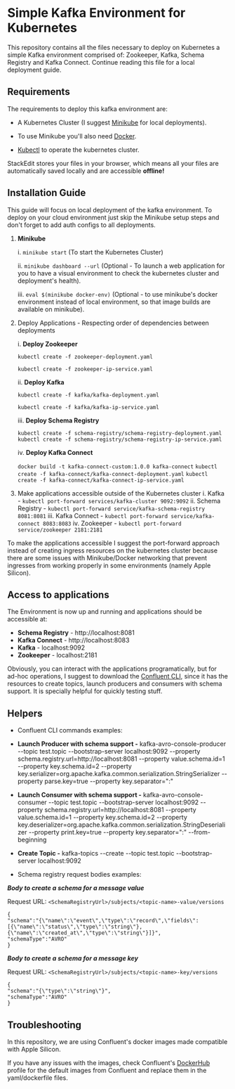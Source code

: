 
# Simple Kafka Environment for Kubernetes

This repository contains all the files necessary to deploy on Kubernetes a simple Kafka environment comprised of: Zookeeper, Kafka, Schema Registry and Kafka Connect. Continue reading this file for a local deployment guide.

## Requirements
The requirements to deploy this kafka environment are:

* A Kubernetes Cluster (I suggest [Minikube](https://minikube.sigs.k8s.io/docs/start/) for local deployments).

* To use Minikube you'll also need [Docker](https://docs.docker.com/get-docker/).

* [Kubectl](https://kubernetes.io/docs/tasks/tools/) to operate the kubernetes cluster.

StackEdit stores your files in your browser, which means all your files are automatically saved locally and are accessible **offline!**

## Installation Guide

This guide will focus on local deployment of the kafka environment. To deploy on your cloud environment just skip the Minikube setup steps and don't forget to add auth configs to all deployments.

  
1.  **Minikube**

	i. `minikube start` (To start the Kubernetes Cluster)

	ii. `minikube dashboard --url` (Optional - To launch a web application for you to have a visual environment to check the kubernetes cluster and deployment's health).

	iii. `eval $(minikube docker-env)` (Optional - to use minikube's docker environment instead of local environment, so that image builds are available on minikube).

  

2. Deploy Applications - Respecting order of dependencies between deployments

	i. **Deploy Zookeeper**

	`kubectl create -f zookeeper-deployment.yaml`

	`kubectl create -f zookeeper-ip-service.yaml`

	ii. **Deploy Kafka**

	`kubectl create -f kafka/kafka-deployment.yaml`

	`kubectl create -f kafka/kafka-ip-service.yaml`

	iii. **Deploy Schema Registry**

	`kubectl create -f schema-registry/schema-registry-deployment.yaml`
	`kubectl create -f schema-registry/schema-registry-ip-service.yaml`

	iv. **Deploy Kafka Connect**

	`docker build -t kafka-connect-custom:1.0.0 kafka-connect`
	`kubectl create -f kafka-connect/kafka-connect-deployment.yaml`
	`kubectl create -f kafka-connect/kafka-connect-ip-service.yaml`

  

3. Make applications accessible outside of the Kubernetes cluster
	i. Kafka - `kubectl port-forward services/kafka-cluster 9092:9092`
	ii. Schema Registry - `kubectl port-forward service/kafka-schema-registry 8081:8081`
	iii. Kafka Connect - `kubectl port-forward service/kafka-connect 8083:8083`
	iv. Zookeeper - `kubectl port-forward service/zookeeper 2181:2181`

  
To make the applications accessible I suggest the port-forward approach instead of creating ingress resources on the kubernetes cluster because there are some issues with Minikube/Docker networking that prevent ingresses from working properly in some environments (namely Apple Silicon).
  

## Access to applications

The Environment is now up and running and applications should be accessible at:

*  **Schema Registry** - http://localhost:8081
*  **Kafka Connect** - http://localhost:8083
*  **Kafka** - localhost:9092
*  **Zookeeper** - localhost:2181

Obviously, you can interact with the applications programatically, but for ad-hoc operations, I suggest to download the [Confluent CLI](https://docs.confluent.io/confluent-cli/current/install.html), since it has the resources to create topics, launch producers and consumers with schema support. It is specially helpful for quickly testing stuff.


## Helpers

* Confluent CLI commands examples:

*  **Launch Producer with schema support -** kafka-avro-console-producer --topic test.topic --bootstrap-server localhost:9092 --property schema.registry.url=http://localhost:8081 --property value.schema.id=1 --property key.schema.id=2 --property key.serializer=org.apache.kafka.common.serialization.StringSerializer --property parse.key=true --property key.separator=":"

*  **Launch Consumer with schema support -** kafka-avro-console-consumer --topic test.topic --bootstrap-server localhost:9092 --property schema.registry.url=http://localhost:8081 --property value.schema.id=1 --property key.schema.id=2 --property key.deserializer=org.apache.kafka.common.serialization.StringDeserializer --property print.key=true --property key.separator=":" --from-beginning

*  **Create Topic -** kafka-topics --create --topic test.topic --bootstrap-server localhost:9092

* Schema registry request bodies examples:
  

***Body to create a schema for a message value***

Request URL: `<SchemaRegistryUrl>/subjects/<topic-name>-value/versions`

```
{
"schema":"{\"name\":\"event\",\"type\":\"record\",\"fields\":[{\"name\":\"status\",\"type\":\"string\"},{\"name\":\"created_at\",\"type\":\"string\"}]}",
"schemaType":"AVRO"
}
```  

***Body to create a schema for a message key***

Request URL: `<SchemaRegistryUrl>/subjects/<topic-name>-key/versions`

```
{
"schema":"{\"type\":\"string\"}",
"schemaType":"AVRO"
}
```
  

## Troubleshooting

In this repository, we are using Confluent's docker images made compatible with Apple Silicon.

If you have any issues with the images, check Confluent's [DockerHub](https://hub.docker.com/u/confluentinc) profile for the default images from Confluent and replace them in the yaml/dockerfile files.
